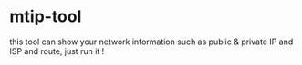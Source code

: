 # mtip-tool
this tool can show your network information such as public & private IP and ISP and route, just run it !
